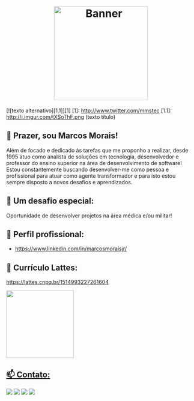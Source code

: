 <h1 align="center">
    <img alt="Banner" title="#Banner" style="object-fit: cover; height:250px;" src=".github/readmebanner.png"  />
</h1>

[![texto alternativo][1.1]][1]
[1]: http://www.twitter.com/mmstec
[1.1]: http://i.imgur.com/tXSoThF.png (texto título)

## 👋 Prazer, sou Marcos Morais!

Além de focado e dedicado às tarefas que me proponho a realizar, desde 1995 atuo como analista de soluções em tecnologia, desenvolvedor e professor do ensino superior na área de desenvolvimento de software! Estou constantemente buscando desenvolver-me como pessoa e profissional para atuar como agente transformador e para isto estou sempre disposto a novos desafios e aprendizados. 

## 🎯 Um desafio especial:

Oportunidade de desenvolver projetos na área médica e/ou militar! 

## 🎯 Perfil profissional:
- <a href="https://www.linkedin.com/in/marcosmoraisjr/">https://www.linkedin.com/in/marcosmoraisjr/</a> 

## 🌱 Currículo Lattes:
<a href="https://lattes.cnpq.br/1514993227261604">https://lattes.cnpq.br/1514993227261604</a> 
<div>
<a href="https://github.com/mmstec">
<img height="180em" src="https://github-readme-stats.vercel.app/api/top-langs/?username=mmstec&layout=compact&langs_count=7&theme=light"/>
</div>

## 📫 Contato:
<div>
     <a href="https://www.linkedin.com/in/mmstec" target="_blank"><img src="https://img.shields.io/badge/-LinkedIn-%230077B5?style=for-the-badge&logo=linkedin&logoColor=white" target="_blank"></a>  
     <a href="https://www.youtube.com/mmstec" target="_blank"><img src="https://img.shields.io/badge/YouTube-FF0000?style=for-the-badge&logo=youtube&logoColor=white" target="_blank"></a>
     <a href="https://instagram.com/mmstec" target="_blank"><img src="https://img.shields.io/badge/-Instagram-%23E4405F?style=for-the-badge&logo=instagram&logoColor=white" target="_blank"></a>
     <a href = "mailto:mmstec@gmail.com"><img src="https://img.shields.io/badge/Gmail-D14836?style=for-the-badge&logo=gmail&logoColor=white" target="_blank"></a>
</div>
